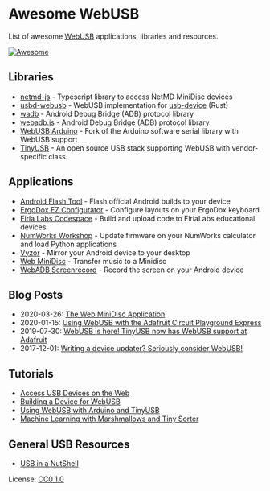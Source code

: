 # Awesome WebUSB

List of awesome [WebUSB](https://wicg.github.io/webusb) applications, libraries and resources.

[![Awesome](https://awesome.re/badge.svg)](https://awesome.re)

## Libraries

* [netmd-js](https://github.com/cybercase/netmd-js/) - Typescript library to access NetMD MiniDisc devices
* [usbd-webusb](https://crates.io/crates/usbd-webusb) - WebUSB implementation for [usb-device](https://crates.io/crates/usb-device) (Rust)
* [wadb](https://github.com/GoogleChromeLabs/wadb/) - Android Debug Bridge (ADB) protocol library
* [webadb.js](https://github.com/webadb/webadb.js) - Android Debug Bridge (ADB) protocol library
* [WebUSB Arduino](https://github.com/webusb/arduino) - Fork of the Arduino software serial library with WebUSB support
* [TinyUSB](https://github.com/hathach/tinyusb) - An open source USB stack supporting WebUSB with vendor-specific class

## Applications

* [Android Flash Tool](https://flash.android.com/) - Flash official Android builds to your device
* [ErgoDox EZ Configurator](https://configure.ergodox-ez.com/train) - Configure layouts on your ErgoDox keyboard
* [Firia Labs Codespace](https://make.firialabs.com) - Build and upload code to FiriaLabs educational devices
* [NumWorks Workshop](https://workshop.numworks.com) - Update firmware on your NumWorks calculator and load Python applications
* [Vyzor](https://app.vysor.io) - Mirror your Android device to your desktop
* [Web MiniDisc](https://stefano.brilli.me/webminidisc/) - Transfer music to a Minidisc
* [WebADB Screenrecord](https://bandarra.me/projects/webusb/screenrecord.html) - Record the screen on your Android device

## Blog Posts

* 2020-03-26: [The Web MiniDisc Application](https://stefano.brilli.me/blog/web-minidisc/)
* 2020-01-15: [Using WebUSB with the Adafruit Circuit Playground Express](https://blog.adafruit.com/2020/01/15/using-webusb-with-the-adafruit-circuit-playground-express-circuitplaygroundexpress-webusb-msmakecode/)
* 2019-07-30: [WebUSB is here! TinyUSB now has WebUSB support at Adafruit](https://blog.adafruit.com/2019/07/30/webusb-is-here-tinyusb-now-has-webusb-support-at-adafruit-tinyusb-tinyusb-webusb-chrome-googlechrome-adafruit-reillyeon-arduino/)
* 2017-12-01: [Writing a device updater? Seriously consider WebUSB!](https://www.numworks.com/blog/webusb-firmware-update/)

## Tutorials

* [Access USB Devices on the Web](https://developers.google.com/web/updates/2016/03/access-usb-devices-on-the-web)
* [Building a Device for WebUSB](https://developers.google.com/web/fundamentals/native-hardware/build-for-webusb)
* [Using WebUSB with Arduino and TinyUSB](https://learn.adafruit.com/using-webusb-with-arduino-and-tinyusb)
* [Machine Learning with Marshmallows and Tiny Sorter](https://learn.adafruit.com/machine-learning-with-marshmallows-and-tiny-sorter)

## General USB Resources

* [USB in a NutShell](https://www.beyondlogic.org/usbnutshell/)

License: [CC0 1.0](https://creativecommons.org/publicdomain/zero/1.0/)
